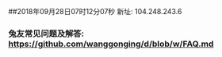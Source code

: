 ##2018年09月28日07时12分07秒 新址: 104.248.243.6
### 兔友常见问题及解答: https://github.com/wanggonging/d/blob/w/FAQ.md
